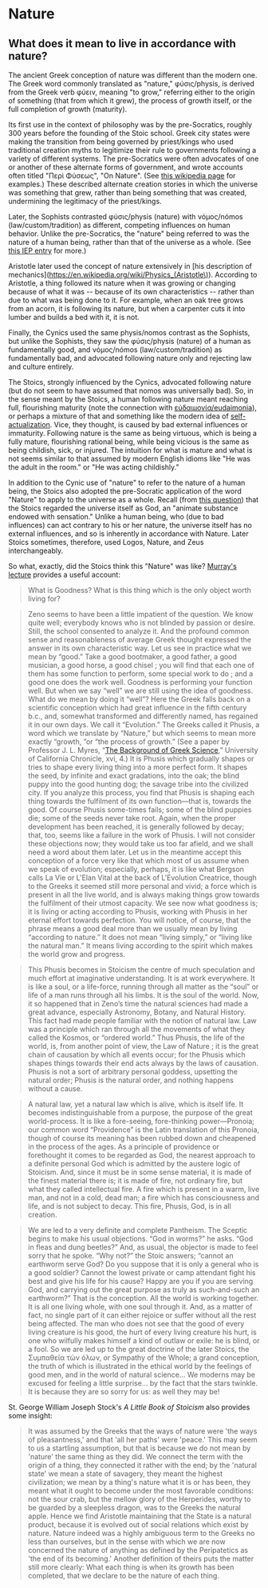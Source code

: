 # Nature

## What does it mean to live in accordance with nature?

The ancient Greek conception of nature was different than the modern one. The Greek word commonly translated as "nature," φύσις/physis, is derived from the Greek verb φύειν, meaning "to grow," referring either to the origin of something (that from which it grew), the process of growth itself, or the full completion of growth (maturity).

Its first use in the context of philosophy was by the pre-Socratics, roughly 300 years before the founding of the Stoic school. Greek city states were making the transition from being governed by priest/kings who used traditional creation myths to legitimize their rule to governments following a variety of different systems. The pre-Socratics were often advocates of one or another of these alternate forms of government, and wrote accounts often titled "Περὶ Φύσεως", "On Nature". (See [this wikipedia page](https://en.wikipedia.org/wiki/On_Nature) for examples.) These described alternate creation stories in which the universe was something that grew, rather than being something that was created, undermining the legitimacy of the priest/kings.

Later, the Sophists contrasted φύσις/physis (nature) with νόμος/nómos (law/custom/tradition) as different, competing influences on human behavior. Unlike the pre-Socratics, the "nature" being referred to was the nature of a human being, rather than that of the universe as a whole. (See [this IEP entry](https://www.iep.utm.edu/sophists/#SH3a) for more.)

Aristotle later used the concept of nature extensively in [his description of mechanics](https://en.wikipedia.org/wiki/Physics_(Aristotle\)). According to Aristotle, a thing followed its nature when it was growing or changing because of what it was -- because of its own characteristics -- rather than due to what was being done to it. For example, when an oak tree grows from an acorn, it is following its nature, but when a carpenter cuts it into lumber and builds a bed with it, it is not.

Finally, the Cynics used the same physis/nomos contrast as the Sophists, but unlike the Sophists, they saw the φύσις/physis (nature) of a human as fundamentally good, and νόμος/nómos (law/custom/tradition) as fundamentally bad, and advocated following nature only and rejecting law and culture entirely.

The Stoics, strongly influenced by the Cynics, advocated following nature (but do not seem to have assumed that nomos was universally bad). So, in the sense meant by the Stoics, a human following nature meant reaching full, flourishing maturity (note the connection with [εὐδαιμονία/eudaimonia](https://en.wikipedia.org/wiki/Eudaimonia)), or perhaps a mixture of that and something like the modern idea of [self-actualization](https://en.wikipedia.org/wiki/Self-actualization). Vice, they thought, is caused by bad external influences or immaturity. Following nature is the same as being virtuous, which is being a fully mature, flourishing rational being, while being vicious is the same as being childish, sick, or injured. The intuition for what is mature and what is not seems similar to that assumed by modern English idioms like "He was the adult in the room." or  "He was acting childishly."

In addition to the Cynic use of "nature" to refer to the nature of a human being, the Stoics also adopted the pre-Socratic application of the word "Nature" to apply to the universe as a whole. Recall (from [this question](./theology.md)) that the Stoics regarded the universe itself as God, an "animate substance endowed with sensation." Unlike a human being, who (due to bad influences) can act contrary to his or her nature, the universe itself has no external influences, and so is inherently in accordance with Nature. Later Stoics sometimes, therefore, used Logos, Nature, and Zeus interchangeably.

So what, exactly, did the Stoics think this "Nature" was like? [Murray's lecture](http://www.reddit.com/r/Stoicism/wiki/murray_lecture) provides a useful account:

> What is Goodness? What is this thing which is the only object worth living for?

> Zeno seems to have been a little impatient of the question. We know quite well; everybody knows who is not blinded by passion or desire. Still, the school consented to analyze it. And the profound common sense and reasonableness of average Greek thought expressed the answer in its own characteristic way. Let us see in practice what we mean by “good.” Take a good bootmaker, a good father, a good musician, a good horse, a good chisel ; you will find that each one of them has some function to perform, some special work to do ; and a good one does the work well. Goodness is performing your function well. But when we say “well” we are still using the idea of goodness. What do we mean by doing it “well”? Here the Greek falls back on a scientific conception which had great influence in the fifth century b.c., and, somewhat transformed and differently named, has regained it in our own days. We call it “Evolution.” The Greeks called it Phusis, a word which we translate by “Nature,” but which seems to mean more exactly “growth, ”or “the process of growth.” (See a paper by Professor J. L. Myres, “[The Background of Greek Science](https://books.google.com/books?id=2k4MAQAAIAAJ&lpg=PA427&ots=Vn6Ug7uLg6&dq=%E2%80%9CThe%20Background%20of%20Greek%20Science%2C%E2%80%9D%20University%20of%20California%20Chronicle&pg=PA427#v=onepage&q=%E2%80%9CThe%20Background%20of%20Greek%20Science,%E2%80%9D%20University%20of%20California%20Chronicle&f=false),” University of California Chronicle, xvi, 4.) It is Phusis which gradually shapes or tries to shape every living thing into a more perfect form. It shapes the seed, by infinite and exact gradations, into the oak; the blind puppy into the good hunting dog; the savage tribe into the civilized city. If you analyze this process, you find that Phusis is shaping each thing towards the fulfilment of its own function—that is, towards the good. Of course Phusis some-times fails; some of the blind puppies die; some of the seeds never take root. Again, when the proper development has been reached, it is generally followed by decay; that, too, seems like a failure in the work of Phusis. I will not consider these objections now; they would take us too far afield, and we shall need a word about them later. Let us in the meantime accept this conception of a force very like that which most of us assume when we speak of evolution; especially, perhaps, it is like what Bergson calls La Vie or L'Elan Vital at the back of L'Evolution Creatrice, though to the Greeks it seemed still more personal and vivid; a force which is present in all the live world, and is always making things grow towards the fulfilment of their utmost capacity. We see now what goodness is; it is living or acting according to Phusis, working with Phusis in her eternal effort towards perfection. You will notice, of course, that the phrase means a good deal more than we usually mean by living “according to nature.” It does not mean “living simply,” or “living like the natural man.” It means living according to the spirit which makes the world grow and progress.

> This Phusis becomes in Stoicism the centre of much speculation and much effort at imaginative understanding. It is at work everywhere. It is like a soul, or a life-force, running through all matter as the “soul” or life of a man runs through all his limbs. It is the soul of the world. Now, it so happened that in Zeno’s time the natural sciences had made a great advance, especially Astronomy, Botany, and Natural History. This fact had made people familiar with the notion of natural law. Law was a principle which ran through all the movements of what they called the Kosmos, or “ordered world.” Thus Phusis, the life of the world, is, from another point of view, the Law of Nature ; it is the great chain of causation by which all events occur; for the Phusis which shapes things towards their end acts always by the laws of causation. Phusis is not a sort of arbitrary personal goddess, upsetting the natural order; Phusis is the natural order, and nothing happens without a cause.

> A natural law, yet a natural law which is alive, which is itself life. It becomes indistinguishable from a purpose, the purpose of the great world-process. It is like a fore-seeing, fore-thinking power—Pronoia; our common word “Providence” is the Latin translation of this Pronoia, though of course its meaning has been rubbed down and cheapened in the process of the ages. As a principle of providence or forethought it comes to be regarded as God, the nearest approach to a definite personal God which is admitted by the austere logic of Stoicism. And, since it must be in some sense material, it is made of the finest material there is; it is made of fire, not ordinary fire, but what they called intellectual fire. A fire which is present in a warm, live man, and not in a cold, dead man; a fire which has consciousness and life, and is not subject to decay. This fire, Phusis, God, is in all creation.

> We are led to a very definite and complete Pantheism. The Sceptic begins to make his usual objections. “God in worms?” he asks. “God in fleas and dung beetles?” And, as usual, the objector is made to feel sorry that he spoke. “Why not?” the Stoic answers; “cannot an earthworm serve God? Do you suppose that it is only a general who is a good soldier? Cannot the lowest private or camp attendant fight his best and give his life for his cause? Happy are you if you are serving God, and carrying out the great purpose as truly as such-and-such an earthworm?” That is the conception. All the world is working together. It is all one living whole, with one soul through it. And, as a matter of fact, no single part of it can either rejoice or suffer without all the rest being affected. The man who does not see that the good of every living creature is his good, the hurt of every living creature his hurt, is one who wilfully makes himself a kind of outlaw or exile: he is blind, or a fool. So we are led up to the great doctrine of the later Stoics, the Συμπαθεία τών όλων, or Sympathy of the Whole; a grand conception, the truth of which is illustrated in the ethical world by the feelings of good men, and in the world of natural science... We moderns may be excused for feeling a little surprise... by the fact that the stars twinkle. It is because they are so sorry for us: as well they may be!

St. George William Joseph Stock's *A Little Book of Stoicism* also provides some insight:

> It was assumed by the Greeks that the ways of nature were 'the ways of pleasantness,' and that 'all her paths' were 'peace.' This may seem to us a startling assumption, but that is because we do not mean by 'nature' the same thing as they did. We connect the term with the origin of a thing, they connected it rather with the end; by the 'natural state' we mean a state of savagery, they meant the highest civilization; we mean by a thing's nature what it is or has been, they meant what it ought to become under the most favorable conditions: not the sour crab, but the mellow glory of the Herperides, worthy to be guarded by a sleepless dragon, was to the Greeks the natural apple. Hence we find Aristotle maintaining that the State is a natural product, because it is evolved out of social relations which exist by nature. Nature indeed was a highly ambiguous term to the Greeks no less than ourselves, but in the sense with which we are now concerned the nature of anything as defined by the Peripatetics as 'the end of its becoming.' Another definition of theirs puts the matter still more clearly: What each thing is when its growth has been completed, that we declare to be the nature of each thing.

